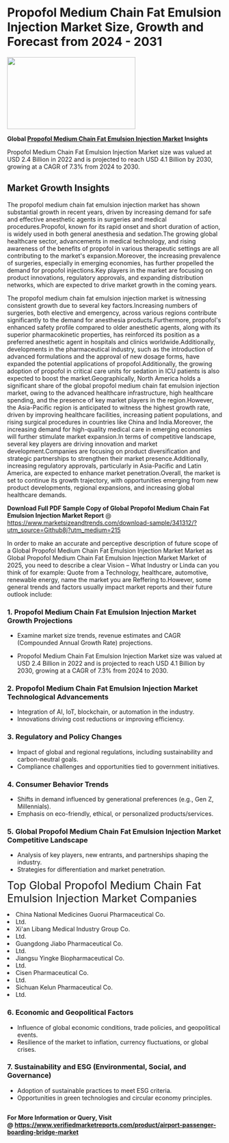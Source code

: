 <H1>Propofol Medium Chain Fat Emulsion Injection Market Size, Growth and Forecast from 2024 - 2031</H1><img class="aligncenter size-medium wp-image-584254" src="https://thirdeyenews.in/wp-content/uploads/2024/09/Global-Market-Research-300x168.jpeg" alt="" width="300" height="168" /><p><strong>Global&nbsp;<a href="https://www.marketsizeandtrends.com/download-sample/341312/?utm_source=Github8j?utm_medium=215">Propofol Medium Chain Fat Emulsion Injection Market</a> Insights</strong></p><p>Propofol Medium Chain Fat Emulsion Injection Market size was valued at USD 2.4 Billion in 2022 and is projected to reach USD 4.1 Billion by 2030, growing at a CAGR of 7.3% from 2024 to 2030.</p><p><h2>Market Growth Insights</h2> <p>The propofol medium chain fat emulsion injection market has shown substantial growth in recent years, driven by increasing demand for safe and effective anesthetic agents in surgeries and medical procedures.Propofol, known for its rapid onset and short duration of action, is widely used in both general anesthesia and sedation.The growing global healthcare sector, advancements in medical technology, and rising awareness of the benefits of propofol in various therapeutic settings are all contributing to the market's expansion.Moreover, the increasing prevalence of surgeries, especially in emerging economies, has further propelled the demand for propofol injections.Key players in the market are focusing on product innovations, regulatory approvals, and expanding distribution networks, which are expected to drive market growth in the coming years.</p> <p>The propofol medium chain fat emulsion injection market is witnessing consistent growth due to several key factors.Increasing numbers of surgeries, both elective and emergency, across various regions contribute significantly to the demand for anesthesia products.Furthermore, propofol's enhanced safety profile compared to older anesthetic agents, along with its superior pharmacokinetic properties, has reinforced its position as a preferred anesthetic agent in hospitals and clinics worldwide.Additionally, developments in the pharmaceutical industry, such as the introduction of advanced formulations and the approval of new dosage forms, have expanded the potential applications of propofol.Additionally, the growing adoption of propofol in critical care units for sedation in ICU patients is also expected to boost the market.Geographically, North America holds a significant share of the global propofol medium chain fat emulsion injection market, owing to the advanced healthcare infrastructure, high healthcare spending, and the presence of key market players in the region.However, the Asia-Pacific region is anticipated to witness the highest growth rate, driven by improving healthcare facilities, increasing patient populations, and rising surgical procedures in countries like China and India.Moreover, the increasing demand for high-quality medical care in emerging economies will further stimulate market expansion.In terms of competitive landscape, several key players are driving innovation and market development.Companies are focusing on product diversification and strategic partnerships to strengthen their market presence.Additionally, increasing regulatory approvals, particularly in Asia-Pacific and Latin America, are expected to enhance market penetration.Overall, the market is set to continue its growth trajectory, with opportunities emerging from new product developments, regional expansions, and increasing global healthcare demands.</p> <p><span class=""><strong>Download Full PDF Sample Copy of Global Propofol Medium Chain Fat Emulsion Injection Market Report</strong> @ <a href="https://www.marketsizeandtrends.com/download-sample/341312/?utm_source=Github8j?utm_medium=215" target="_blank">https://www.marketsizeandtrends.com/download-sample/341312/?utm_source=Github8j?utm_medium=215</a></span></p><p>In order to make an accurate and perceptive description of future scope of a Global&nbsp;Propofol Medium Chain Fat Emulsion Injection Market Market as Global&nbsp;Propofol Medium Chain Fat Emulsion Injection Market Market of 2025, you need to describe a clear Vision &ndash; What Industry or Linda can you think of for example: Quote from a Technology, healthcare, automotive, renewable energy, name the market you are Reffering to.However, some general trends and factors usually impact market reports and their future outlook include:</p><h3>1.&nbsp;<strong>Propofol Medium Chain Fat Emulsion Injection Market Growth Projections</strong></h3><ul><li>Examine market size trends, revenue estimates and CAGR (Compounded Annual Growth Rate) projections.</li><li><p>Propofol Medium Chain Fat Emulsion Injection Market size was valued at USD 2.4 Billion in 2022 and is projected to reach USD 4.1 Billion by 2030, growing at a CAGR of 7.3% from 2024 to 2030.</p></li></ul><h3>2.&nbsp;<strong>Propofol Medium Chain Fat Emulsion Injection Market Technological Advancements</strong></h3><ul><li>Integration of AI, IoT, blockchain, or automation in the industry.</li><li>Innovations driving cost reductions or improving efficiency.</li></ul><h3>3.&nbsp;<strong>Regulatory and Policy Changes</strong></h3><ul><li>Impact of global and regional regulations, including sustainability and carbon-neutral goals.</li><li>Compliance challenges and opportunities tied to government initiatives.</li></ul><h3>4.&nbsp;<strong>Consumer Behavior Trends</strong></h3><ul><li>Shifts in demand influenced by generational preferences (e.g., Gen Z, Millennials).</li><li>Emphasis on eco-friendly, ethical, or personalized products/services.</li></ul><h3>5.&nbsp;<strong>Global Propofol Medium Chain Fat Emulsion Injection Market Competitive Landscape</strong></h3><ul><li>Analysis of key players, new entrants, and partnerships shaping the industry.</li><li>Strategies for differentiation and market penetration.</li></ul><p data-pm-slice="1 1 []"><span style="color: inherit; font-family: inherit; font-size: 25px;">Top Global Propofol Medium Chain Fat Emulsion Injection Market Companies</span></p><div class="" data-test-id=""><p><li>China National Medicines Guorui Pharmaceutical Co.</li><li> Ltd.</li><li> Xi'an Libang Medical Industry Group Co.</li><li>Ltd.</li><li> Guangdong Jiabo Pharmaceutical Co.</li><li> Ltd.</li><li> Jiangsu Yingke Biopharmaceutical Co.</li><li> Ltd.</li><li> Cisen Pharmaceutical Co.</li><li> Ltd.</li><li> Sichuan Kelun Pharmaceutical Co.</li><li>Ltd.</li></p></div><h3>6.&nbsp;<strong>Economic and Geopolitical Factors</strong></h3><ul><li>Influence of global economic conditions, trade policies, and geopolitical events.</li><li>Resilience of the market to inflation, currency fluctuations, or global crises.</li></ul><h3>7.&nbsp;<strong>Sustainability and ESG (Environmental, Social, and Governance)</strong></h3><ul><li>Adoption of sustainable practices to meet ESG criteria.</li><li>Opportunities in green technologies and circular economy principles.</li></ul><h2><strong style="font-size: 14px;">For More Information or Query, Visit @&nbsp;</strong><a style="background-color: #ffffff; font-size: 14px;" href="https://www.marketsizeandtrends.com/report/propofol-medium-chain-fat-emulsion-injection-market/" target="_blank">https://www.verifiedmarketreports.com/product/airport-passenger-boarding-bridge-market</a></h2>